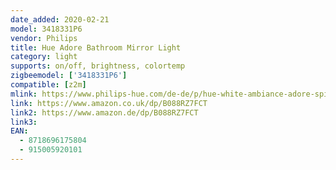 ```yaml
---
date_added: 2020-02-21
model: 3418331P6
vendor: Philips
title: Hue Adore Bathroom Mirror Light
category: light
supports: on/off, brightness, colortemp
zigbeemodel: ['3418331P6']
compatible: [z2m]
mlink: https://www.philips-hue.com/de-de/p/hue-white-ambiance-adore-spiegelleuchte/3418331P6
link: https://www.amazon.co.uk/dp/B088RZ7FCT
link2: https://www.amazon.de/dp/B088RZ7FCT
link3: 
EAN: 
  - 8718696175804
  - 915005920101
---
```

